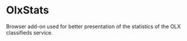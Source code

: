 # OlxStats
Browser add-on used for better presentation of the statistics of the OLX classifieds service.
